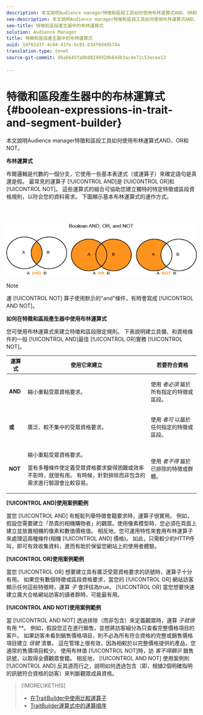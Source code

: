 ```yaml
---
description: 本文說明Audience manager特徵和區段工具如何使用布林運算式AND、OR和NOT。
seo-description: 本文說明Audience manager特徵和區段工具如何使用布林運算式AND、OR和NOT。
seo-title: 特徵和區段產生器中的布林運算式
solution: Audience Manager
title: 特徵和區段產生器中的布林運算式
uuid: 14f02d3f-4c84-41fe-bc91-b34f0d49574a
translation-type: tm+mt
source-git-commit: d6abb45fa8b88248920b64db3ac4e72c53ecee13

---
```



# 特徵和區段產生器中的布林運算式{#boolean-expressions-in-trait-and-segment-builder}

本文說明Audience manager特徵和區段工具如何使用布林運算式AND、OR和NOT。

<!-- 

c_tb_boolean.xml

 -->

**布林運算式**

布爾邏輯是代數的一個分支，它使用一些基本表達式（或運算子）來確定語句是真還是假。 最常見的運算子 [!UICONTROL AND]是 [!UICONTROL OR]和 [!UICONTROL NOT]。 這些運算式的組合可協助您建立獨特的特定特徵或區段資格規則，以符合您的資料需求。 下圖顯示基本布林運算式的運作方式。

<br> 

![](assets/BooleanOverview_small.png)

>[!NOTE]
>
>運 [!UICONTROL NOT] 算子使用默示的"and"條件，有時會寫成 [!UICONTROL AND NOT]。

**如何在特徵和區段產生器中使用布林運算式**

您可使用布林運算式來建立特徵和區段限定規則。 下表說明建立具備、和資格條件的一般 [!UICONTROL AND]最佳 [!UICONTROL OR]實務 [!UICONTROL NOT]。

<table id="table_C762872C98F54C4A86A2F1C840A86657"> 
 <thead> 
  <tr> 
   <th colname="col1" class="entry"> 運算式 </th> 
   <th colname="col2" class="entry"> 使用它來建立 </th> 
   <th colname="col3" class="entry"> 若要符合資格 </th> 
  </tr>
 </thead>
 <tbody> 
  <tr> 
   <td colname="col1"> <p><b><span class="wintitle"> AND</span></b> </p> </td> 
   <td colname="col2"> <p>縮小重點受眾資格要求。 </p> </td> 
   <td colname="col3"> <p>使用 <i>者必須</i> 屬於所有指定的特徵或區段。 </p> </td> 
  </tr> 
  <tr> 
   <td colname="col1"> <p><b><span class="wintitle"> 或</span></b> </p> </td> 
   <td colname="col2"> <p>廣泛、較不集中的受眾資格要求。 </p> </td> 
   <td colname="col3"> <p>使用 <i>者可</i> 以屬於任何指定的特徵或區段。 </p> </td> 
  </tr> 
  <tr> 
   <td colname="col1"> <p><b><span class="wintitle"> NOT</span></b> </p> </td> 
   <td colname="col2"> <p>縮小重點受眾資格要求。 </p> <p>當有多種條件使定義受眾資格要求變得困難或效率不彰時，就很有用。 有時候，針對排除而非包含的需求進行驗證會比較容易。 </p> </td> 
   <td colname="col3"> <p>使用 <i>者不得</i> 屬於已排除的特徵或群體。 </p> </td> 
  </tr> 
 </tbody> 
</table>

**[!UICONTROL AND]使用案例範例**

當您 [!UICONTROL AND] 有輕鬆列舉特徵會籍要求時，運算子很實用。 例如，假設您需要建立「昂貴的相機購物者」的觀眾。使用像素模型時，您必須在頁面上建立並放置相機的像素和數值價格值。 相反地，您可運用特性來套用布林運算子來處理這兩種條件(相機 [!UICONTROL AND] 價格)。 如此，只需較少的HTTP呼叫，即可有效收集資料，進而有助於保留您網站上的使用者體驗。

**[!UICONTROL OR]使用案例範例**

當您 [!UICONTROL OR] 想要建立具有廣泛受眾資格要求的訊號時，運算子十分有用。 如果您有數個特徵或區段資格要求，當您的 [!UICONTROL OR] 網站訪客顯示任何這些特徵時，運算 *子* 會評估為true。 [!UICONTROL OR] 當您想要快速建立廣大合格網站訪客的讀者群時，可能最有用。

**[!UICONTROL AND NOT]使用案例範例**

當 [!UICONTROL AND NOT] 透過排除（而非包含）來定義觀眾時，運算 *子就很* 有用 **。 例如，假設您正在進行銷售，並想將訪客細分為只查看完整價格項目的客戶。 如果訪客未看到銷售價格項目，則不必為所有符合資格的完整或銷售價格項目建立 *信號* 清單。 這在管理上很有效，因為相較於以完整價格提供的產品，您通常的售價項目較少。 使用布林值 [!UICONTROL NOT]時，訪 *客不得顯示* 銷售訊號，以取得全價觀眾會籍。 相反地， [!UICONTROL AND NOT] 使用案例則 [!UICONTROL AND] 反其道而行之，說明如何透過包含（即，根據2個明確指明的訊號符合資格的訪客）來判斷觀眾成員資格。

>[!MORELIKETHIS]
>
>* [在TraitBuilder中使用比較運算子](../features/traits/trait-comparison-operators.md)
>* [TraitBuilder運算式中的運算順序](../features/traits/trait-operator-precedence.md)

